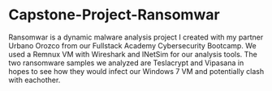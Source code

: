 # Capstone-Project-Ransomwar
Ransomwar is a dynamic malware analysis project I created with my partner Urbano Orozco from our Fullstack Academy Cybersecurity Bootcamp.
We used a Remnux VM with Wireshark and INetSim for our analysis tools.
The two ransomware samples we analyzed are Teslacrypt and Vipasana in hopes to see how they would infect our Windows 7 VM and potentially clash with eachother.
